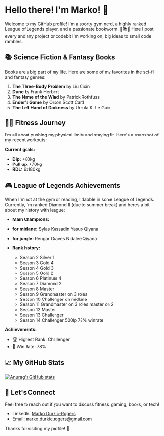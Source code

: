 # Hello there! I'm Marko! 👋

Welcome to my GitHub profile! I'm a sporty gym nerd, a highly ranked League of Legends player, and a passionate bookworm. 🚀📚💪
Here I post every and any project or codebit I'm working on, big ideas to small code rambles.

## 📚 Science Fiction & Fantasy Books
Books are a big part of my life. Here are some of my favorites in the sci-fi and fantasy genres:

1. **The Three-Body Problem** by Liu Cixin
2. **Dune** by Frank Herbert
3. **The Name of the Wind** by Patrick Rothfuss
4. **Ender's Game** by Orson Scott Card
5. **The Left Hand of Darkness** by Ursula K. Le Guin

## 🏋️‍♂️ Fitness Journey
I’m all about pushing my physical limits and staying fit. Here's a snapshot of my recent workouts:

**Current goals:**
- **Dip:** +80kg
- **Pull up:** +70kg
- **RDL:** 6x180kg

## 🎮 League of Legends Achievements
When I'm not at the gym or reading, I dabble in some League of Legends. Currently, I’m ranked Diamond II (due to summer break) and here’s a bit about my history with league:

- **Main Champions:**
-  **for midlane:** Sylas Kassadin Yasuo Qiyana
-  **for jungle:** Rengar Graves Nidalee Qiyana
- **Rank history:**
  
  - Season 2 Silver 1
  - Season 3 Gold 4
  - Season 4 Gold 3
  - Season 5 Gold 2
  - Season 6 Platinum 4
  - Season 7 Diamond 2
  - Season 8 Master
  - Season 9 Grandmaster on 3 roles
  - Season 10 Challenger on midlane
  - Season 11 Grandmaster on 3 roles master on 2
  - Season 12 Master
  - Season 13 Challenger
  - Season 14 Challenger 500lp 78% winrate

**Achievements:**
- 🏆 Highest Rank: Challenger
- 💪 Win Rate: 78%

## 📈 My GitHub Stats
[![Anurag's GitHub stats](https://github-readme-stats.vercel.app/api?username=MarkoRogers)](https://github.com/anuraghazra/github-readme-stats)

## 💬 Let's Connect
Feel free to reach out if you want to discuss fitness, gaming, books, or tech!

- LinkedIn: [Marko Durkic-Rogers](https://www.linkedin.com/in/marko-d-7aa571133/)
- Email: [marko.durkic.rogers@gmail.com](mailto:marko.durkic.rogers@gmail.com)

Thanks for visiting my profile! 🙌


